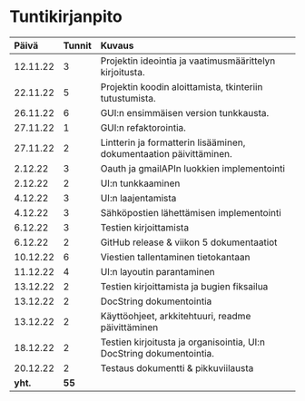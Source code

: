 # Tuntikirjanpito

| Päivä | Tunnit | Kuvaus |
| :----|:-----| :-----|
|12.11.22| 3 | Projektin ideointia ja vaatimusmäärittelyn kirjoitusta. |
|22.11.22| 5 | Projektin koodin aloittamista, tkinteriin tutustumista. |
|26.11.22| 6 | GUI:n ensimmäisen version tunkkausta. |
|27.11.22| 1 | GUI:n refaktorointia. |
|27.11.22| 2 | Lintterin ja formatterin lisääminen, dokumentaation päivittäminen. |
|2.12.22| 3 | Oauth ja gmailAPIn luokkien implementointi |
|2.12.22| 2 | UI:n tunkkaaminen |
|4.12.22| 3 | UI:n laajentamista |
|4.12.22| 3 | Sähköpostien lähettämisen implementointi |
|6.12.22| 3 | Testien kirjoittamista |
|6.12.22| 2 | GitHub release & viikon 5 dokumentaatiot |
|10.12.22| 6 | Viestien tallentaminen tietokantaan |
|11.12.22| 4 | UI:n layoutin parantaminen |
|13.12.22| 2 | Testien kirjoittamista ja bugien fiksailua |
|13.12.22| 2 | DocString dokumentointia |
|13.12.22| 2 | Käyttöohjeet, arkkitehtuuri, readme päivittäminen |
|18.12.22| 2 | Testien kirjoitusta ja organisointia, UI:n DocString dokumentointia. |
|20.12.22| 2 | Testaus dokumentti & pikkuviilausta |
| **yht.** | **55** | 

